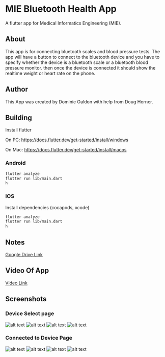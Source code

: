 # MIE Bluetooth Health App

A flutter app for Medical Informatics Engineering (MIE).

## About

This app is for connecting bluetooth scales and blood pressure tests.
The app will have a button to connect to the bluetooth device and you have to specify whether the device is a bluetooth scale or a bluetooth blood pressure monitor. then once the device is connected it should show the realtime weight or heart rate on the phone.

## Author

This App was created by Dominic Oaldon with help from Doug Horner.

## Building

Install flutter

On PC: <https://docs.flutter.dev/get-started/install/windows>

On Mac: <https://docs.flutter.dev/get-started/install/macos>

### Android

```bash
flutter analyze
flutter run lib/main.dart
h
```

### IOS

Install dependencies (cocapods, xcode)

```bash
flutter analyze
flutter run lib/main.dart
h
```

## Notes

[Google Drive Link](https://docs.google.com/document/d/1tMROo_rObtT972zS42XL3zOv_wVSsJWuNO4OBSkATlc/edit?pli=1)

## Video Of App

[Video Link](https://www.youtube.com/shorts/dOg5BTFkDEM)

## Screenshots

### Device Select page

![alt text][bluetoothIsDisabled]
![alt text][AssociatedPageEmpty]
![alt text][deviceSelectPage]
![alt text][loadingScreen2]

### Connected to Device Page

![alt text][connectedPage]
![alt text][weightPage]
![alt text][weightPagePair]
![alt text][weightPageBeforeWeight]

[loadingScreen2]: assets/images/loadingScreen2.png "loading screen between device page and connected page"
[deviceSelectPage]: assets/images/Device_Page.png "device select page"
[connectedPage]: assets/images/Connected_page.png "connected page"
[AssociatedPageEmpty]: assets/images/Assocaited_Page.png "Empty Associated Page"
[bluetoothIsDisabled]: assets/images/Bluetooth_is_disabled.jpg "Shows when Device has bluetooth disabled"
[weightPage]: assets/images/weight_page3.png "The Connected Page when Connected to AND Scale"
[weightPagePair]: assets/images/weight_page1.png "The Page to Pair the AND Scale"
[weightPageBeforeWeight]: assets/images/weight_page2.png "The page right before you stand on scale"
